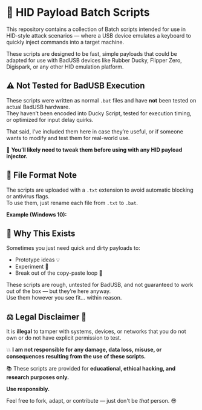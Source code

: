 # 🧠 HID Payload Batch Scripts

This repository contains a collection of Batch scripts intended for use in HID-style attack scenarios — where a USB device emulates a keyboard to quickly inject commands into a target machine.

These scripts are designed to be fast, simple payloads that could be adapted for use with BadUSB devices like Rubber Ducky, Flipper Zero, Digispark, or any other HID emulation platform.

## ⚠️ Not Tested for BadUSB Execution
These scripts were written as normal `.bat` files and have **not** been tested on actual BadUSB hardware.  
They haven’t been encoded into Ducky Script, tested for execution timing, or optimized for input delay quirks.

That said, I’ve included them here in case they’re useful, or if someone wants to modify and test them for real-world use.

🧪 **You’ll likely need to tweak them before using with any HID payload injector.**

## 🔄 File Format Note
The scripts are uploaded with a `.txt` extension to avoid automatic blocking or antivirus flags.  
To use them, just rename each file from `.txt` to `.bat`.

**Example (Windows 10):**


## 💬 Why This Exists
Sometimes you just need quick and dirty payloads to:

- Prototype ideas 💡
- Experiment 🧪
- Break out of the copy-paste loop 🔁

These scripts are rough, untested for BadUSB, and not guaranteed to work out of the box — but they’re here anyway.  
Use them however you see fit… within reason.

## ⚖️ Legal Disclaimer 🚫
It is **illegal** to tamper with systems, devices, or networks that you do not own or do not have explicit permission to test.

💥 **I am not responsible for any damage, data loss, misuse, or consequences resulting from the use of these scripts.**

📚 These scripts are provided for **educational, ethical hacking, and research purposes only.**

**Use responsibly.**

Feel free to fork, adapt, or contribute — just don't be *that* person. 😎
